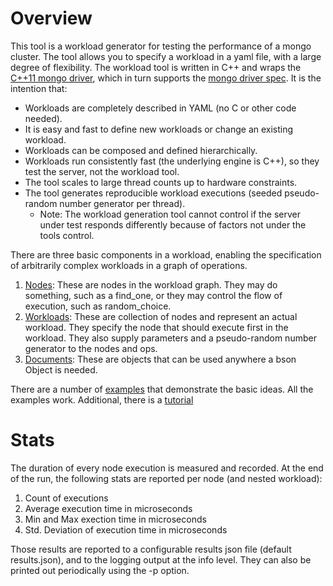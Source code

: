 Overview
========

This tool is a workload generator for testing the performance of a
mongo cluster. The tool allows you to specify a workload in a yaml
file, with a large degree of flexibility. The workload tool is written
in C++ and wraps the
[C++11 mongo driver](https://github.com/mongodb/mongo-cxx-driver/tree/master),
which in turn supports the
[mongo driver spec](https://github.com/mongodb/specifications/blob/master/source/crud/crud.rst). It
is the intention that:

* Workloads are completely described in YAML (no C or other code
  needed).
* It is easy and fast to define new workloads or change an existing workload.
* Workloads can be composed and defined hierarchically.
* Workloads run consistently fast (the underlying engine is C++), so they test the
  server, not the workload tool.
* The tool scales to large thread counts up to hardware constraints.
* The tool generates reproducible workload executions (seeded pseudo-random number
  generator per thread).
  * Note: The workload generation tool cannot control if the server
    under test responds differently because of factors not under the tools
    control.

There are three basic components in a workload, enabling the
specification of arbitrarily complex workloads in a graph of
operations.

1. [Nodes](Nodes.md): These are nodes in the workload graph. They may
   do something, such as a find_one, or they may control the flow of
   execution, such as random_choice.
2. [Workloads](Workloads.md): These are collection of nodes and represent an actual
   workload. They specify the node that should execute first in the
   workload. They also supply parameters and a pseudo-random number
   generator to the nodes and ops.
3. [Documents](Documents.md): These are objects that can be used anywhere a bson
   Object is needed.

There are a number of [examples](examples/README.md) that demonstrate
the basic ideas. All the examples work. Additional, there is a [tutorial](Tutorial.md)


Stats
=====

The duration of every node execution is measured and recorded. At the
end of the run, the following stats are reported per node (and nested
workload):

1. Count of executions
2. Average execution time in microseconds
3. Min and Max exection time in microseconds
4. Std. Deviation of execution time in microseconds

Those results are reported to a configurable results json file
(default results.json), and to the logging output at the info
level. They can also be printed out periodically using the -p option.

